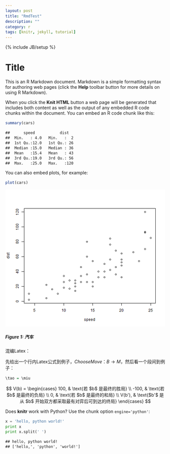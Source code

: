 ```yaml
---
layout: post
title: "RmdTest"
description: ""
category: r
tags: [knitr, jekyll, tutorial]
---
```

{% include JB/setup %}

Title
========================================================

This is an R Markdown document. Markdown is a simple formatting syntax for authoring web pages (click the **Help** toolbar button for more details on using R Markdown).

When you click the **Knit HTML** button a web page will be generated that includes both content as well as the output of any embedded R code chunks within the document. You can embed an R code chunk like this:



```r
summary(cars)
```

```
##      speed           dist    
##  Min.   : 4.0   Min.   :  2  
##  1st Qu.:12.0   1st Qu.: 26  
##  Median :15.0   Median : 36  
##  Mean   :15.4   Mean   : 43  
##  3rd Qu.:19.0   3rd Qu.: 56  
##  Max.   :25.0   Max.   :120
```


You can also embed plots, for example:


```r
plot(cars)
```

![plot of chunk fig1](figure/fig1.png) 

##### Figure 1: 汽车

混编Latex：

先给出一个行内Latex公式到例子，$ChooseMove：B \to M$，然后看一个段间到例子：


```r
\tao = \miu
```


$$
V(b) = 
\begin{cases}
100, & \text{若 $b$ 是最终的胜局} \\
-100, & \text{若 $b$ 是最终的负局} \\
0, & \text{若 $b$ 是最终的和局} \\
V(b'), & \text{$b'$ 是从 $b$ 开始双方都采取最有对弈后可到达的终局}
\end{cases}
$$


Does **knitr** work with Python? Use the chunk option `engine='python'`:


```python
x = 'hello, python world!'
print x
print x.split(' ')
```

```
## hello, python world!
## ['hello,', 'python', 'world!']
```

